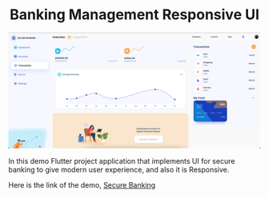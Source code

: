 <p align="center">
  <h1 align="center">Banking Management Responsive UI</h1>
</p>

![Image Plugin](secure_banking_ui.png)

In this demo Flutter project application that implements UI for secure banking to give modern user experience, and also it is Responsive.

Here is the link of the demo, 
<a href="https://banking-template.web.app/#/">Secure Banking</a>

